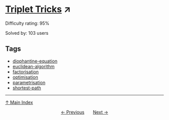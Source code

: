 # [Triplet Tricks](https://projecteuler.net/problem=876) ↗️

Difficulty rating: 95%

Solved by: 103 users
## Tags

- [diophantine-equation](../tags/diophantine-equation.md)
- [euclidean-algorithm](../tags/euclidean-algorithm.md)
- [factorisation](../tags/factorisation.md)
- [optimisation](../tags/optimisation.md)
- [parametrisation](../tags/parametrisation.md)
- [shortest-path](../tags/shortest-path.md)



---

[↑ Main Index](../README.md)


<div align=center><a href='875.md'>← Previous</a> &nbsp;&nbsp; &nbsp;&nbsp;  <a href='877.md'>Next →</a></div>
